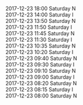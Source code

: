 2017-12-23 18:00 Saturday  N  
2017-12-23 14:00 Saturday  I  
2017-12-23 13:50 Saturday  N  
2017-12-23 11:50 Saturday  I  
2017-12-23 11:45 Saturday  N  
2017-12-23 11:30 Saturday  I  
2017-12-23 10:35 Saturday  N  
2017-12-23 10:20 Saturday  I  
2017-12-23 09:40 Saturday  N  
2017-12-23 09:30 Saturday  I  
2017-12-23 09:10 Saturday  N  
2017-12-23 09:00 Saturday  I  
2017-12-23 08:20 Saturday  N  
2017-12-23 08:15 Saturday  I  
2017-12-23 08:00 Saturday  N  
